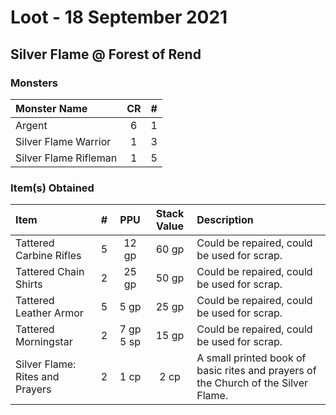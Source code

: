 
# Loot - 18 September 2021

## Silver Flame @ Forest of Rend

### Monsters

|Monster Name|CR|#|
|:---------------------|:-:|:-:|
|Argent                | 6 | 1 | 
|Silver Flame Warrior  | 1 | 3 |
|Silver Flame Rifleman | 1 | 5 | 

### Item(s) Obtained
|Item|#|PPU|Stack Value|Description|
|:---|:-:|:--:|:--:|:-------|
|Tattered Carbine Rifles         |5|12 gp     |60 gp|Could be repaired, could be used for scrap.|
|Tattered Chain Shirts           |2|25 gp     |50 gp|Could be repaired, could be used for scrap.|
|Tattered Leather Armor          |5|5 gp      |25 gp|Could be repaired, could be used for scrap.|
|Tattered Morningstar            |2|7 gp 5 sp |15 gp|Could be repaired, could be used for scrap.|
|Silver Flame: Rites and Prayers |2|1 cp      |2 cp |A small printed book of basic rites and prayers of the Church of the Silver Flame.|
